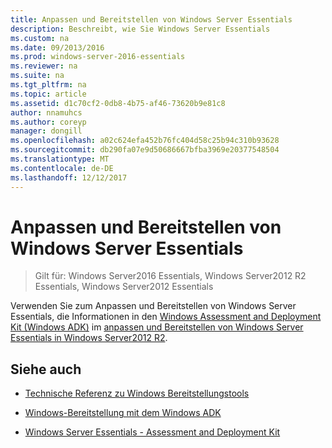 ```yaml
---
title: Anpassen und Bereitstellen von Windows Server Essentials
description: Beschreibt, wie Sie Windows Server Essentials
ms.custom: na
ms.date: 09/2013/2016
ms.prod: windows-server-2016-essentials
ms.reviewer: na
ms.suite: na
ms.tgt_pltfrm: na
ms.topic: article
ms.assetid: d1c70cf2-0db8-4b75-af46-73620b9e81c8
author: nnamuhcs
ms.author: coreyp
manager: dongill
ms.openlocfilehash: a02c624efa452b76fc404d58c25b94c310b93628
ms.sourcegitcommit: db290fa07e9d50686667bfba3969e20377548504
ms.translationtype: MT
ms.contentlocale: de-DE
ms.lasthandoff: 12/12/2017
---
```

# <a name="customize-and-deploy-windows-server-essentials"></a>Anpassen und Bereitstellen von Windows Server Essentials

>Gilt für: Windows Server2016 Essentials, Windows Server2012 R2 Essentials, Windows Server2012 Essentials
  
 Verwenden Sie zum Anpassen und Bereitstellen von Windows Server Essentials, die Informationen in den [Windows Assessment and Deployment Kit (Windows ADK)](https://www.microsoft.com/download/details.aspx?id=39982) im [anpassen und Bereitstellen von Windows Server Essentials in Windows Server2012 R2](https://technet.microsoft.com/library/dn293241.aspx).  
  
## <a name="see-also"></a>Siehe auch  
  
-   [Technische Referenz zu Windows Bereitstellungstools](https://technet.microsoft.com/library/hh825039.aspx)  
  
-   [Windows-Bereitstellung mit dem Windows ADK](https://technet.microsoft.com/library/hh824947.aspx)  
  
-   [Windows Server Essentials - Assessment and Deployment Kit](Assessment-and-Deployment-Kit-for-Windows-Server-Essentials.md)